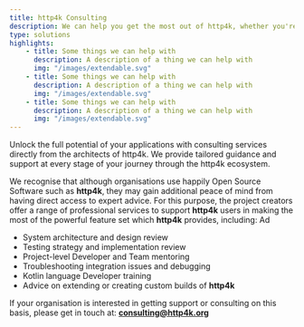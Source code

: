 ```yaml
---
title: http4k Consulting
description: We can help you get the most out of http4k, whether you're just starting out or looking to scale up.
type: solutions
highlights:
    - title: Some things we can help with
      description: A description of a thing we can help with
      img: "/images/extendable.svg"
    - title: Some things we can help with
      description: A description of a thing we can help with
      img: "/images/extendable.svg"
    - title: Some things we can help with
      description: A description of a thing we can help with
      img: "/images/extendable.svg"
---
```


Unlock the full potential of your applications with consulting services directly from the architects of http4k. We provide tailored guidance and support at every stage of your journey through the http4k ecosystem.

We recognise that although organisations use happily Open Source Software such as **http4k**, they may gain additional peace of mind from having direct access to expert advice. For this purpose, the project creators offer a range of professional services to support **http4k** users in making the most of the powerful feature set which **http4k** provides, including:
Ad
- System architecture and design review
- Testing strategy and implementation review
- Project-level Developer and Team mentoring
- Troubleshooting integration issues and debugging
- Kotlin language Developer training
- Advice on extending or creating custom builds of **http4k**

If your organisation is interested in getting support or consulting on this basis, please get in touch at: **[consulting@http4k.org](mailto:support@http4k.org)**
